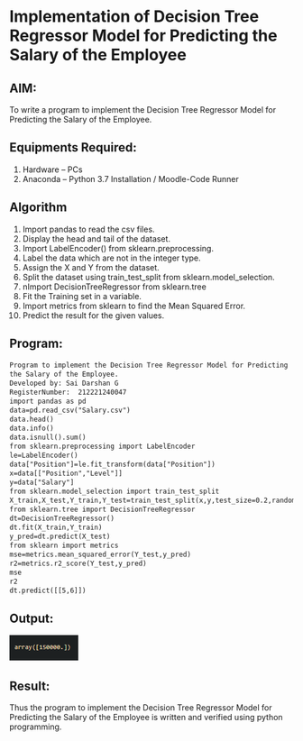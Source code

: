 # Implementation of Decision Tree Regressor Model for Predicting the Salary of the Employee
## AIM:
To write a program to implement the Decision Tree Regressor Model for Predicting the Salary of the Employee.
## Equipments Required:
1. Hardware – PCs
2. Anaconda – Python 3.7 Installation / Moodle-Code Runner
## Algorithm
1. Import pandas to read the csv files.
2. Display the head and tail of the dataset.
3. Import LabelEncoder() from sklearn.preprocessing.
4. Label the data which are not in the integer type.
5. Assign the X and Y from the dataset.
6. Split the dataset using train_test_split from sklearn.model_selection.
7. nImport DecisionTreeRegressor from sklearn.tree
8. Fit the Training set in a variable.
9. Import metrics from sklearn to find the Mean Squared Error.
10. Predict the result for the given values.
## Program:
```
Program to implement the Decision Tree Regressor Model for Predicting the Salary of the Employee.
Developed by: Sai Darshan G
RegisterNumber:  212221240047
import pandas as pd
data=pd.read_csv("Salary.csv")
data.head()
data.info()
data.isnull().sum()
from sklearn.preprocessing import LabelEncoder
le=LabelEncoder()
data["Position"]=le.fit_transform(data["Position"])
x=data[["Position","Level"]]
y=data["Salary"]
from sklearn.model_selection import train_test_split
X_train,X_test,Y_train,Y_test=train_test_split(x,y,test_size=0.2,random_state=2)
from sklearn.tree import DecisionTreeRegressor
dt=DecisionTreeRegressor()
dt.fit(X_train,Y_train)
y_pred=dt.predict(X_test)
from sklearn import metrics
mse=metrics.mean_squared_error(Y_test,y_pred) 
r2=metrics.r2_score(Y_test,y_pred)
mse
r2
dt.predict([[5,6]])
```
## Output:
![Decision Tree Regressor Model for Predicting the Salary of the Employee](2.png)
## Result:
Thus the program to implement the Decision Tree Regressor Model for Predicting the Salary of the Employee is written and verified using python programming.
